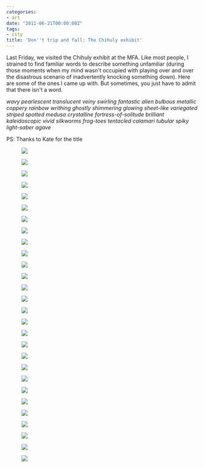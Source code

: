 ```yaml
---
categories:
- art
date: "2011-06-21T00:00:00Z"
tags:
- city
title: 'Don''t trip and fall: The Chihuly exhibit'
---
```

Last Friday, we visited the Chihuly exhibit at the MFA. Like most people, I strained to find familiar words to describe something unfamiliar (during those moments when my mind wasn't occupied with playing over and over the disastrous scenario of inadvertently knocking something down).  Here are some of the ones I came up with.  But sometimes, you just have to admit that there isn't a word.

*wavy pearlescent translucent veiny swirling fantastic alien bulbous metallic coppery rainbow writhing ghostly shimmering glowing sheet-like variegated striped spotted medusa crystalline fortress-of-solitude brilliant kaleidoscopic vivid silkworms frog-toes tentacled calamari tubular spiky light-saber agave*

PS: Thanks to Kate for the title


<figure>
  <img src="http://yentran.isamonkey.org/gallery/chihuly/dsc_0049.jpg" />
</figure>
<figure>
  <img src="http://yentran.isamonkey.org/gallery/chihuly/dsc_0054.jpg" />
</figure>
<figure>
  <img src="http://yentran.isamonkey.org/gallery/chihuly/dsc_0062.jpg" />
</figure>
<figure>
  <img src="http://yentran.isamonkey.org/gallery/chihuly/dsc_0065.jpg" />
</figure>
<figure>
  <img src="http://yentran.isamonkey.org/gallery/chihuly/dsc_0069.jpg" />
</figure>
<figure>
  <img src="http://yentran.isamonkey.org/gallery/chihuly/dsc_0072.jpg" />
</figure>
<figure>
  <img src="http://yentran.isamonkey.org/gallery/chihuly/dsc_0073.jpg" />
</figure>
<figure>
  <img src="http://yentran.isamonkey.org/gallery/chihuly/dsc_0078.jpg" />
</figure>
<figure>
  <img src="http://yentran.isamonkey.org/gallery/chihuly/dsc_0083.jpg" />
</figure>
<figure>
  <img src="http://yentran.isamonkey.org/gallery/chihuly/dsc_0087.jpg" />
</figure>
<figure>
  <img src="http://yentran.isamonkey.org/gallery/chihuly/dsc_0089.jpg" />
</figure>
<figure>
  <img src="http://yentran.isamonkey.org/gallery/chihuly/dsc_0094.jpg" />
</figure>
<figure>
  <img src="http://yentran.isamonkey.org/gallery/chihuly/dsc_0100.jpg" />
</figure>
<figure>
  <img src="http://yentran.isamonkey.org/gallery/chihuly/dsc_0104.jpg" />
</figure>
<figure>
  <img src="http://yentran.isamonkey.org/gallery/chihuly/dsc_0109.jpg" />
</figure>
<figure>
  <img src="http://yentran.isamonkey.org/gallery/chihuly/dsc_0113.jpg" />
</figure>
<figure>
  <img src="http://yentran.isamonkey.org/gallery/chihuly/dsc_0119.jpg" />
</figure>
<figure>
  <img src="http://yentran.isamonkey.org/gallery/chihuly/dsc_0120.jpg" />
</figure>
<figure>
  <img src="http://yentran.isamonkey.org/gallery/chihuly/dsc_0124.jpg" />
</figure>
<figure>
  <img src="http://yentran.isamonkey.org/gallery/chihuly/dsc_0126.jpg" />
</figure>
<figure>
  <img src="http://yentran.isamonkey.org/gallery/chihuly/dsc_0160.jpg" />
</figure>
<figure>
  <img src="http://yentran.isamonkey.org/gallery/chihuly/dsc_0165.jpg" />
</figure>
<figure>
  <img src="http://yentran.isamonkey.org/gallery/chihuly/dsc_0167.jpg" />
</figure>
<figure>
  <img src="http://yentran.isamonkey.org/gallery/chihuly/dsc_0168.jpg" />
</figure>
<figure>
  <img src="http://yentran.isamonkey.org/gallery/chihuly/dsc_0174.jpg" />
</figure>
<figure>
  <img src="http://yentran.isamonkey.org/gallery/chihuly/dsc_0179.jpg" />
</figure>
<figure>
  <img src="http://yentran.isamonkey.org/gallery/chihuly/dsc_0187.jpg" />
</figure>
<figure>
  <img src="http://yentran.isamonkey.org/gallery/chihuly/persianceilingcollage.jpg" />
</figure>
